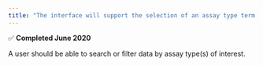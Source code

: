 ```yaml
---
title: "The interface will support the selection of an assay type term of interest &#x2705;"
---
```

&#x2705; **Completed June 2020**

A user should be able to search or filter data by assay type(s) of interest.

